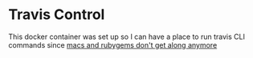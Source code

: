 # Travis Control

This docker container was set up so I can have a place to run travis CLI commands since [macs and rubygems don't get along anymore](https://github.com/rubygems/rubygems/issues/1912)



